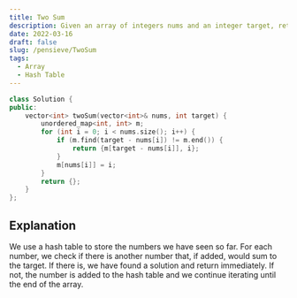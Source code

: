 ```yaml
---
title: Two Sum
description: Given an array of integers nums and an integer target, return indices of the two numbers such that they add up to target.
date: 2022-03-16
draft: false
slug: /pensieve/TwoSum
tags:
  - Array
  - Hash Table
---
```


```c++
class Solution {
public:
    vector<int> twoSum(vector<int>& nums, int target) {
        unordered_map<int, int> m;
        for (int i = 0; i < nums.size(); i++) {
            if (m.find(target - nums[i]) != m.end()) {
                return {m[target - nums[i]], i};
            }
            m[nums[i]] = i;
        }
        return {};
    }
};
```

## Explanation

We use a hash table to store the numbers we have seen so far. For each number, we check if there is another number that, if added, would sum to the target. If there is, we have found a solution and return immediately. If not, the number is added to the hash table and we continue iterating until the end of the array.